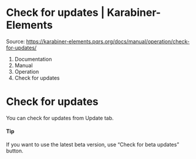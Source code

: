# Check for updates | Karabiner-Elements

Source: https://karabiner-elements.pqrs.org/docs/manual/operation/check-for-updates/

1. Documentation
1. Manual
1. Operation
1. Check for updates

# Check for updates

You can check for updates from Update tab.

#### Tip

If you want to use the latest beta version, use “Check for beta updates” button.

